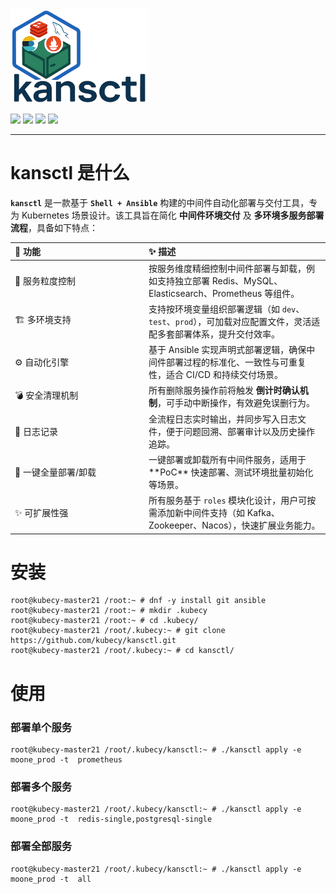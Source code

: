 <!-- Logo -->
<img src="https://github.com/kubecy/kansctl/blob/main/pics/kansctl-logo.png?raw=true" width="220px" alt="kansctl logo"/>

<!-- Badges -->
<a href="#"><img src="https://img.shields.io/badge/Platform-Kubernetes-informational?logo=kubernetes&logoColor=white&color=326ce5" /></a>
<a href="#"><img src="https://img.shields.io/badge/Framework-Ansible-red?logo=ansible&logoColor=white" /></a>
<a href="#"><img src="https://img.shields.io/badge/Environment-Multi--env-yellow?logo=gnu&color=yellow" /></a>
<a href="#"><img src="https://img.shields.io/badge/Shell-Bash-green?logo=gnubash&logoColor=white" /></a>

---

# kansctl 是什么
**`kansctl`** 是一款基于 **`Shell + Ansible`** 构建的中间件自动化部署与交付工具，专为 Kubernetes 场景设计。该工具旨在简化 **中间件环境交付** 及 **多环境多服务部署流程**，具备如下特点：
<table> <thead> <tr> <th align="left" width="200px">🌟 功能</th> <th align="left">✨ 描述</th> </tr> </thead> <tbody>
<tr> <td>🧩 服务粒度控制</td> <td> 按服务维度精细控制中间件部署与卸载，例如支持独立部署 Redis、MySQL、Elasticsearch、Prometheus 等组件。</td> </tr>
<tr> <td>🏗️ 多环境支持</td> <td> 支持按环境变量组织部署逻辑（如 <code>dev</code>、<code>test</code>、<code>prod</code>），可加载对应配置文件，灵活适配多套部署体系，提升交付效率。</td> </tr>
<tr> <td>⚙️ 自动化引擎</td> <td> 基于 Ansible 实现声明式部署逻辑，确保中间件部署过程的标准化、一致性与可重复性，适合 CI/CD 和持续交付场景。</td> </tr> 
<tr> <td>💣 安全清理机制</td> <td> 所有删除服务操作前将触发 <strong>倒计时确认机制</strong>，可手动中断操作，有效避免误删行为。</td> </tr> 
<tr> <td>📜 日志记录</td> <td> 全流程日志实时输出，并同步写入日志文件，便于问题回溯、部署审计以及历史操作追踪。 </td> </tr> 
<tr> <td>🔄 一键全量部署/卸载</td> <td> 一键部署或卸载所有中间件服务，适用于 **PoC**  快速部署、测试环境批量初始化等场景。 </td> </tr>
<tr> <td>✨ 可扩展性强</td> <td> 所有服务基于 <code>roles</code> 模块化设计，用户可按需添加新中间件支持（如 Kafka、Zookeeper、Nacos），快速扩展业务能力。 </td> </tr> </tbody> </table>

# 安装
```
root@kubecy-master21 /root:~ # dnf -y install git ansible
root@kubecy-master21 /root:~ # mkdir .kubecy
root@kubecy-master21 /root:~ # cd .kubecy/
root@kubecy-master21 /root/.kubecy:~ # git clone https://github.com/kubecy/kansctl.git
root@kubecy-master21 /root/.kubecy:~ # cd kansctl/
```

# 使用
### 部署单个服务
```
root@kubecy-master21 /root/.kubecy/kansctl:~ # ./kansctl apply -e moone_prod -t  prometheus
```

### 部署多个服务
```
root@kubecy-master21 /root/.kubecy/kansctl:~ # ./kansctl apply -e moone_prod -t  redis-single,postgresql-single
```

### 部署全部服务

```
root@kubecy-master21 /root/.kubecy/kansctl:~ # ./kansctl apply -e moone_prod -t  all
```



